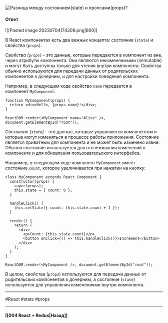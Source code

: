 ![Разница между состоянием(`state`) и пропсами(`props`)?](https://youtu.be/RpcB5jnJvcI?t=621)

#### Ответ

![[Pasted image 20230704174309.png|600]]

В React компонентах есть два важных концепта: состояние (`state`) и свойства (`props`).

*Свойства (`props`)* - это данные, которые передаются в компонент из вне, через атрибуты компонента. Они являются неизменяемыми (immutable) и могут быть доступны только для чтения внутри компонента. Свойства обычно используются для передачи данных от родительских компонентов к дочерним, и для настройки поведения компонента.

Например, в следующем коде свойство `name` передается в компонент `MyComponent`:

```
function MyComponent(props) {
  return <div>Hello, {props.name}!</div>;
}

ReactDOM.render(<MyComponent name="Alice" />, document.getElementById("root"));
```

*Состояние (`state`)* - это данные, которые управляются компонентом и которые могут изменяться в процессе работы приложения. Состояние является приватным для компонента и не может быть изменено извне. Обычно состояние используется для отслеживания изменений в компоненте и для обновления пользовательского интерфейса.

Например, в следующем коде компонент `MyComponent` имеет состояние `count`, которое увеличивается при нажатии на кнопку:

```
class MyComponent extends React.Component {
  constructor(props) {
    super(props);
    this.state = { count: 0 };
  }

  handleClick() {
    this.setState({ count: this.state.count + 1 });
  }

  render() {
    return (
      <div>
        <p>Count: {this.state.count}</p>
        <button onClick={() => this.handleClick()}>Increment</button>
      </div>
    );
  }
}

ReactDOM.render(<MyComponent />, document.getElementById("root"));
```

В целом, свойства (`props`) используются для передачи данных от родительских компонентов к дочерним, а состояние (`state`) используется для управления изменениями внутри компонента.

____
#React #state #props 

____

#### [[004 React + Redux|Назад]]
